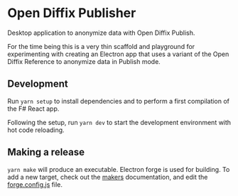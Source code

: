 # Open Diffix Publisher

Desktop application to anonymize data with Open Diffix Publish.

For the time being this is a very thin scaffold and playground for
experimenting with creating an Electron app that uses a variant of the
Open Diffix Reference to anonymize data in Publish mode.

## Development

Run `yarn setup` to install dependencies and to perform a first
compilation of the F# React app.

Following the setup, run `yarn dev` to start the development environment
with hot code reloading.

## Making a release

`yarn make` will produce an executable.
Electron forge is used for building. To add a new target,
check out the [makers](https://www.electronforge.io/config/makers) documentation,
and edit the [forge.config.js](forge.config.js) file.

